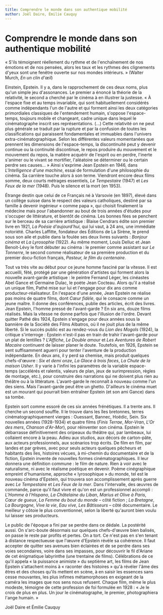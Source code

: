 ```yaml
---
title: Comprendre le monde dans son authentique mobilité
author: Joël Daire, Émilie Cauquy
---
```

# Comprendre le monde dans son authentique mobilité

«&nbsp;S'ils témoignent réellement du rythme et de l'enchaînement de nos émotions et de nos pensées, alors les taux et les rythmes des clignements d'yeux sont une fenêtre ouverte sur nos mondes intérieurs.&nbsp;» (Walter Murch, *En un clin d'œil*)

Einstein, Epstein. Il y a, dans le rapprochement de ces deux noms, plus qu'un simple jeu d'assonances. Le premier a énoncé la théorie de la relativité, le second a cherché par le cinéma à en illustrer la justesse. «&nbsp;À I'espace fixe et au temps invariable, qui sont habituellement considérés comme indépendants I'un de I'autre et qui forment ainsi les deux catégories primordiales classiques de l'entendement humain, s'oppose I'espace-temps, toujours mobile et changeant, cadre unique dans lequel le cinématographe inscrit ses représentations. (...) Cette relativité on ne peut plus générale se traduit par la rupture et par la confusion de toutes les classifications qui paraissent fondamentales et immuables dans I'univers extra-cinématographique. Selon les différentes valeurs momentanées que prennent les dimensions de l'espace-temps, la discontinuité peut y devenir continue ou la continuité discontinue, le repos produire du mouvement et le mouvement du repos, la matière acquérir de I'esprit ou en perdre, l'inerte s'animer ou le vivant se mortifier, l'aléatoire se déterminer ou le certain perdre ses causes...&nbsp;» Ainsi s'exprime Jean Epstein en 1946, dans *L'Intelligence d'une machine*, essai de formulation d'une philosophie du cinéma. Sa carrière touche alors à son terme. Viendront encore deux films somme, deux courts métrages essentiels, *Le Tempestaire* (1947) et *Les Feux de la mer* (1948). Puis le silence et la mort (en 1953).

Étrange destin que celui de ce Français né à Varsovie (en 1897), élevé dans un collège suisse dans le respect des valeurs catholiques, destiné par sa famille à devenir ingénieur «&nbsp;comme papa&nbsp;», qui choisit finalement la médecine mais pour l'abandonner au bout de trois années d'études pour s'occuper de littérature, et bientôt de cinéma. Les bonnes fées se penchent sur le berceau de sa carrière artistique&nbsp;: Blaise Cendrars édite son premier livre en 1921, *La Poésie d'aujourd'hui*, qui lui vaut, à 24 ans, une immédiate notoriété. Charles Laffitte, fondateur des Éditions de La Sirène, le prend sous son aile et publie dans la foulée ses deux livres suivants&nbsp;: *Bonjour cinéma* et *La Lyrosophie* (1922). Au même moment, Louis Delluc et Jean Benoit-Lévy le font débuter au cinéma&nbsp;: le premier comme assistant sur *Le Tonnerre*, le second comme réalisateur de sa première production et du premier docu-fiction français, *Pasteur, le film du centenaire*.

Tout va très vite au début pour ce jeune homme fasciné par la vitesse. Il est accueilli, fêté, protégé par une génération d'artistes qui forment alors la nouvelle avant-garde artistique&nbsp;: le peintre Fernand Léger, les cinéastes Abel Gance et Germaine Dulac, le poète Jean Cocteau. Alors qu'il a réalisé un unique film, Pathé mise sur lui et l'engage pour dix ans comme producteur-réalisateur. En l'espace d'une année, Jean Epstein ne réalise pas moins de quatre films, dont *Cœur fidèle*, qui le consacre comme un jeune maître. Il donne des conférences, publie des articles, écrit des livres. Jean Epstein, l'homme pressé de l'avant-garde&nbsp;? En six ans, douze films réalisés. Mais la vitesse ne donne parfois que l'illusion de l'ordre. Devant quitter Pathé dès 1924, Epstein s'engage pour deux années sous la bannière de la Société des Films Albatros, où il ne jouit plus de la même liberté. Si le succès public est au rendez-vous du *Lion des Mogols* (1924), la critique s'interroge&nbsp;: Epstein n'est-il pas en train de trahir l'avant-garde pour un plat de lentilles&nbsp;? *L'Affiche*, *Le Double amour* et *Les Aventures de Robert Macaire* continuent de laisser planer le doute. Toutefois, en 1926, Epstein se sent suffisamment aguerri pour tenter l'aventure de la production indépendante. En deux ans, il y perd sa chemise, mais produit quelques chefs-d'œuvre&nbsp;: *Six et demi onze*, *La Glace à trois faces*, *La Chute de la maison Usher*. Il y varie à l'infini les paramètres de la variable espace-temps (accélérés et ralentis, valeurs de plan, jeux de surimpression, règles de montage, etc.), pour construire des narrations qui ne doivent plus rien au théâtre ou à la littérature. L'avant-garde le reconnaît à nouveau comme l'un des siens. Mais l'avant-garde peut être un ghetto. D'ailleurs le cinéma muet est un mourant qui pourrait bien entraîner Epstein (et son ami Gance) dans sa tombe.

Epstein sort comme essoré de ces six années frénétiques. Il a trente ans. Il cherche un second souffle. Il le trouve dans les îles bretonnes, terres cinématographiquement vierges&nbsp;: Ouessant, Bannec, Hoëdic, Sein. Six nouvelles années (1928-1934) et quatre films (*Finis Terrae*, *Mor-Vran*, *L'Or des mers*, *Chanson d'Ar-Mor*), pour réinventer son cinéma. Epstein le débarrasse définitivement des oripeaux du théâtre qui, par lambeaux, lui collaient encore à la peau. Adieu aux studios, aux décors de carton-pâte, aux acteurs professionnels, aux scénarios trop écrits. De film en film, par landes et par grèves, avec pour seuls acteurs quelques pêcheurs et habitants des îles, histoires vécues, à mi-chemin du documentaire et de la fiction, Epstein invente de nouvelles formes cinématographiques. Il leur donnera une définition commune&nbsp;: le film de nature. Rien à voir avec le naturalisme, ni avec le réalisme poétique en devenir. Poème cinégraphique empreint d'humanisme, approche «&nbsp;lyrosophique&nbsp;» du monde, tel est le nouveau cinéma d'Epstein, qui trouvera son accomplissement après guerre avec *Le Tempestaire* et *Les Feux de la mer*. Dans l'intervalle, des œuvres de commande, parce qu'il faut vivre et qu'on est un professionnel accompli&nbsp;: *L'Homme à l'Hispano*, *La Châtelaine du Liban*, *Marius et Olive à Paris*, *Cœur de gueux*, *La Femme du bout du monde* – côté fiction&nbsp;; *La Bretagne*, *La Bourgogne*, *Vive la vie*, *Eau vive*, *Les Bâtisseurs* – côté documentaire. Le meilleur y côtoie le plus conventionnel, selon la liberté qu'auront bien voulu lui laisser ses producteurs.

Le public de l'époque a fini par se perdre dans ce dédale. La postérité aussi. On s'arc-boute désormais sur quelques chefs-d'œuvre bien balisés, on passe le reste par profits et pertes. On a tort. Ce n'est pas en s'en tenant à distance respectueuse que l'œuvre d'Epstein révèle sa cohérence. Il faut accepter de quitter ses avenues bien éclairées et de se perdre dans ses voies secondaires, voire dans ses impasses, pour découvrir le fil d'Ariane de cet énigmatique labyrinthe (une trentaine de films). Célébrations de ce qu'il appela «&nbsp;la puissance animiste&nbsp;» du septième art, les films de Jean Epstein s'attachent moins à «&nbsp;raconter des histoires&nbsp;» qu'à révéler l'âme des êtres et des choses qu'ils mettent en scène, à en saisir les essences sans cesse mouvantes, les plus infimes métamorphoses en exigeant de la caméra les images que nos sens nous refusent. Chaque film, même le plus modeste, témoigne de cette profession de foi formulée en 1928&nbsp;: «&nbsp;Je le crois de plus en plus. Un jour le cinématographe, le premier, photographiera I'ange humain.&nbsp;»

Joël Daire et Émilie Cauquy